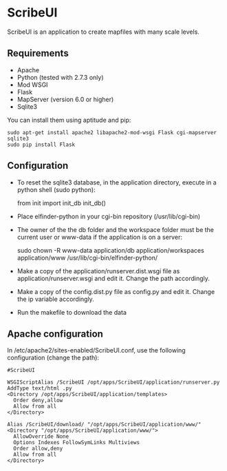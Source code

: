 ScribeUI
=========

ScribeUI is an application to create mapfiles with many scale levels.

Requirements
------------
*   Apache
*   Python (tested with 2.7.3 only)
*   Mod WSGI
*   Flask
*   MapServer (version 6.0 or higher)
*   Sqlite3

You can install them using aptitude and pip:

    sudo apt-get install apache2 libapache2-mod-wsgi Flask cgi-mapserver sqlite3
    sudo pip install Flask

Configuration
-------------
 * To reset the sqlite3 database, in the application directory,
   execute in a python shell (sudo python):

    from init import init_db
    init_db()

 * Place elfinder-python in your cgi-bin repository (/usr/lib/cgi-bin)

 * The owner of the the db folder and the workspace folder must be the
   current user or www-data if the application is on a server:

    sudo chown -R www-data application/db application/workspaces \
    application/www /usr/lib/cgi-bin/elfinder-python/

 * Make a copy of the application/runserver.dist.wsgi file as
   application/runserver.wsgi and edit it. Change the path accordingly.

 * Make a copy of the config.dist.py file as config.py and edit it. Change the
   ip variable accordingly.

 * Run the makefile to download the data


Apache configuration
--------------------
In /etc/apache2/sites-enabled/ScribeUI.conf, use the following configuration
(change the path):

    #ScribeUI     
    
    WSGIScriptAlias /ScribeUI /opt/apps/ScribeUI/application/runserver.py
    AddType text/html .py
    <Directory /opt/apps/ScribeUI/application/templates>
      Order deny,allow
      Allow from all
    </Directory>

    Alias /ScribeUI/download/ "/opt/apps/ScribeUI/application/www/"
    <Directory "/opt/apps/ScribeUI/application/www/">
      AllowOverride None
      Options Indexes FollowSymLinks Multiviews
      Order allow,deny
      Allow from all
    </Directory>

